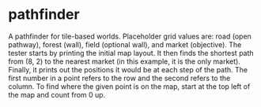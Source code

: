 # pathfinder
A pathfinder for tile-based worlds. Placeholder grid values are: road (open pathway), forest (wall), field (optional wall), and market (objective).
The tester starts by printing the initial map layout. It then finds the shortest path from (8, 2) to the nearest market (in this example, it is the only market). Finally, it prints out the positions it would be at each step of the path. The first number in a point refers to the row and the second refers to the column. To find where the given point is on the map, start at the top left of the map and count from 0 up.
